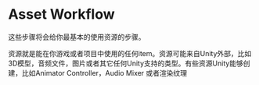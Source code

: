 # Asset Workflow
这些步骤将会给你最基本的使用资源的步骤。

资源就是能在你游戏或者项目中使用的任何item。资源可能来自Unity外部，比如3D模型，音频文件，图片或者其它任何Unity支持的类型。有些资源Unity能够创建，比如Animator Controller，Audio Mixer 或者渲染纹理

